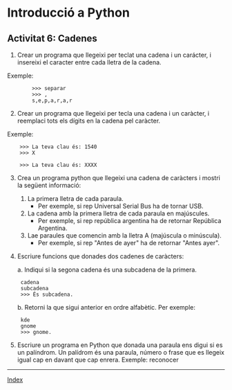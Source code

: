 # Introducció a Python
## Activitat 6: Cadenes

1. Crear un programa que llegeixi per teclat una cadena i un carácter, i insereixi el caracter entre cada lletra de la cadena.
   
Exemple:

			>>> separar
			>>> , 
			s,e,p,a,r,a,r

2. Crear un programa que llegeixi per tecla una cadena i un caràcter, i reemplaci tots els dígits en la cadena pel caràcter. 

Exemple: 

		>>> La teva clau és: 1540 
		>>> X 
	
		>>> La teva clau és: XXXX

3. Crea un programa python que llegeixi una cadena de caràcters i mostri la següent informació:

   1. La primera lletra de cada paraula. 
   		* Per exemple, si rep Universal Serial Bus ha de tornar USB.
   2. La cadena amb la primera lletra de cada paraula en majúscules. 
   		* Per exemple, si rep república argentina ha de retornar República Argentina.
   3. Lae paraules que comencin amb la lletra A (majúscula o minúscula). 
   		* Per exemple, si rep "Antes de ayer" ha de retornar "Antes ayer".

4. Escriure funcions que donades dos cadenes de caràcters:

   a. Indiqui si la segona cadena és una subcadena de la primera. 

	  	cadena 
	 	subcadena
	  	>>> És subcadena.

   b. Retorni la que sigui anterior en ordre alfabètic. 
  	Per exemple:
	
  	  	kde
	  	gnome 
	  	>>> gnome.

5. Escriure un programa en Python que donada una paraula ens digui si es un palíndrom. Un palídrom és una paraula, número o frase que es llegeix igual cap en davant que cap enrera. Exemple: reconocer

***
[Index](../../../README.md)
